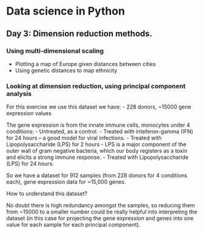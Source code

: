 # Data science in Python
## Day 3: Dimension reduction methods.
### Using multi-dimensional scaling

+ Plotting a map of Europe given distances between cities
+ Using genetic distances to map ethnicity

### Looking at dimension reduction, using principal component analysis

For this exercise we use this dataset we have:
    - 228 donors, ~15000 gene expression values

The gene expression is from the innate immune cells, monocytes under 4 conditions:
    - Untreated, as a control.
    - Treated with inteferon-gamma (IFN) for 24 hours – a good model for viral infections.
    - Treated with Lipopolysaccharide (LPS) for 2 hours - LPS is a major component of the outer wall of gram negative bacteria, which our body registers as a toxin and elicits a strong immune response.
    - Treated with Lipopolysaccharide (LPS) for 24 hours.
    
So we have a dataset for 912 samples (from 228 donors for 4 conditions each), gene expression data for ~15,000 genes. 

How to understand this dataset?

No doubt there is high redundancy amongst the samples, so reducing them from ~15000 to a smaller number could be really helpful into interpreting the dataset (in this case for projecting the gene expression and genes into one value for each sample for each principal component).